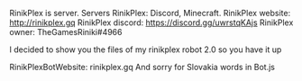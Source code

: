 
RinikPlex is server. Servers RinikPlex: Discord, Minecraft.
RinikPlex website: http://rinikplex.gq
RinikPlex discord: https://discord.gg/uwrstqKAjs
RinikPlex owner: TheGamesRiniki#4966

I decided to show you the files of my rinikplex robot 2.0
so you have it up

RinikPlexBotWebsite: rinikplex.gq
And sorry for Slovakia words in Bot.js
